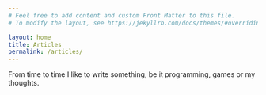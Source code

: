 ```yaml
---
# Feel free to add content and custom Front Matter to this file.
# To modify the layout, see https://jekyllrb.com/docs/themes/#overriding-theme-defaults

layout: home
title: Articles
permalink: /articles/
---
```


From time to time I like to write something, be it programming, games or my thoughts.

